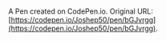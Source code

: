 # 

A Pen created on CodePen.io. Original URL: [https://codepen.io/Joshep50/pen/bGJvrgg](https://codepen.io/Joshep50/pen/bGJvrgg).

